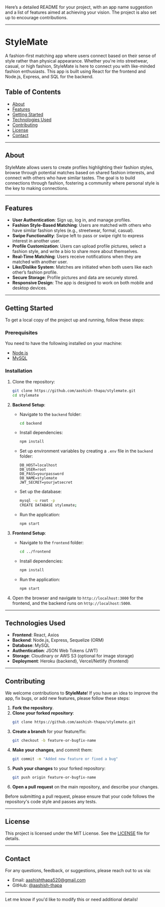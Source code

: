 Here’s a detailed README for your project, with an app name suggestion and a list of features aimed at achieving your vision. The project is also set up to encourage contributions.

---

# **StyleMate**

A fashion-first matching app where users connect based on their sense of style rather than physical appearance. Whether you're into streetwear, casual, or high fashion, StyleMate is here to connect you with like-minded fashion enthusiasts. This app is built using React for the frontend and Node.js, Express, and SQL for the backend.

## **Table of Contents**
- [About](#about)
- [Features](#features)
- [Getting Started](#getting-started)
- [Technologies Used](#technologies-used)
- [Contributing](#contributing)
- [License](#license)
- [Contact](#contact)

---

## **About**

StyleMate allows users to create profiles highlighting their fashion styles, browse through potential matches based on shared fashion interests, and connect with others who have similar tastes. The goal is to build connections through fashion, fostering a community where personal style is the key to making connections.

---

## **Features**

- **User Authentication**: Sign up, log in, and manage profiles.
- **Fashion Style-Based Matching**: Users are matched with others who have similar fashion styles (e.g., streetwear, formal, casual).
- **Swipe Functionality**: Swipe left to pass or swipe right to express interest in another user.
- **Profile Customization**: Users can upload profile pictures, select a fashion style, and write a bio to share more about themselves.
- **Real-Time Matching**: Users receive notifications when they are matched with another user.
- **Like/Dislike System**: Matches are initiated when both users like each other’s fashion profile.
- **Secure Storage**: Profile pictures and data are securely stored.
- **Responsive Design**: The app is designed to work on both mobile and desktop devices.

---

## **Getting Started**

To get a local copy of the project up and running, follow these steps:

### **Prerequisites**

You need to have the following installed on your machine:
- [Node.js](https://nodejs.org/)
- [MySQL](https://www.mysql.com/)

### **Installation**

1. Clone the repository:
   ```bash
   git clone https://github.com/aashish-thapa/stylemate.git
   cd stylemate
   ```

2. **Backend Setup**:
   - Navigate to the `backend` folder:
     ```bash
     cd backend
     ```
   - Install dependencies:
     ```bash
     npm install
     ```
   - Set up environment variables by creating a `.env` file in the `backend` folder:
     ```
     DB_HOST=localhost
     DB_USER=root
     DB_PASS=yourpassword
     DB_NAME=stylemate
     JWT_SECRET=yourjwtsecret
     ```

   - Set up the database:
     ```bash
     mysql -u root -p
     CREATE DATABASE stylemate;
     ```

   - Run the application:
     ```bash
     npm start
     ```

3. **Frontend Setup**:
   - Navigate to the `frontend` folder:
     ```bash
     cd ../frontend
     ```
   - Install dependencies:
     ```bash
     npm install
     ```
   - Run the application:
     ```bash
     npm start
     ```

4. Open the browser and navigate to `http://localhost:3000` for the frontend, and the backend runs on `http://localhost:5000`.

---

## **Technologies Used**

- **Frontend**: React, Axios
- **Backend**: Node.js, Express, Sequelize (ORM)
- **Database**: MySQL
- **Authentication**: JSON Web Tokens (JWT)
- **Storage**: Cloudinary or AWS S3 (optional for image storage)
- **Deployment**: Heroku (backend), Vercel/Netlify (frontend)

---

## **Contributing**

We welcome contributions to **StyleMate**! If you have an idea to improve the app, fix bugs, or add new features, please follow these steps:

1. **Fork the repository**.
2. **Clone your forked repository**:
   ```bash
   git clone https://github.com/aashish-thapa/stylemate.git
   ```
3. **Create a branch** for your feature/fix:
   ```bash
   git checkout -b feature-or-bugfix-name
   ```
4. **Make your changes**, and commit them:
   ```bash
   git commit -m "Added new feature or fixed a bug"
   ```
5. **Push your changes** to your forked repository:
   ```bash
   git push origin feature-or-bugfix-name
   ```
6. **Open a pull request** on the main repository, and describe your changes.

Before submitting a pull request, please ensure that your code follows the repository's code style and passes any tests.

---

## **License**

This project is licensed under the MIT License. See the [LICENSE](LICENSE) file for details.

---

## **Contact**

For any questions, feedback, or suggestions, please reach out to us via:

- Email: [aashishthapa520@gmail.com](mailto:aashishthapa520@gmail.com)
- GitHub: [@aashish-thapa](https://github.com/aashish-thapa)

---

Let me know if you'd like to modify this or need additional details!
